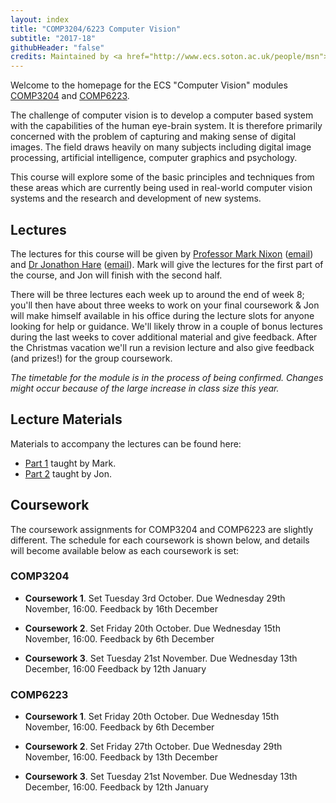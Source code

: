 ```yaml
---
layout: index
title: "COMP3204/6223 Computer Vision"
subtitle: "2017-18"
githubHeader: "false"
credits: Maintained by <a href="http://www.ecs.soton.ac.uk/people/msn">Professor Mark Nixon</a> and <a href="http://www.ecs.soton.ac.uk/people/jsh2">Dr Jonathon Hare</a>.
---
```


Welcome to the homepage for the ECS "Computer Vision" modules [COMP3204](https://secure.ecs.soton.ac.uk/module/COMP3204) and [COMP6223](https://secure.ecs.soton.ac.uk/module/COMP6223).

The challenge of computer vision is to develop a computer based system with the capabilities of the human eye-brain system. It is therefore primarily concerned with the problem of capturing and making sense of digital images. The field draws heavily on many subjects including digital image processing, artificial intelligence, computer graphics and psychology.

This course will explore some of the basic principles and techniques from these areas which are currently being used in real-world computer vision systems and the research and development of new systems.

## Lectures
The lectures for this course will be given by [Professor Mark Nixon](http://www.ecs.soton.ac.uk/people/msn) ([email](mailto:msn@ecs.soton.ac.uk)) and <a href="http://www.ecs.soton.ac.uk/people/jsh2">Dr Jonathon Hare</a> ([email](mailto:jsh2@ecs.soton.ac.uk)). Mark will give the lectures for the first part of the course, and Jon will finish with the second half. 

There will be three lectures each week up to around the end of week 8; you'll then have about three weeks to work on your final coursework & Jon will make himself available in his office during the lecture slots for anyone looking for help or guidance. We'll likely throw in a couple of bonus lectures during the last weeks to cover additional material and give feedback. After the Christmas vacation we'll run a revision lecture and also give feedback (and prizes!) for the group coursework. 

_The timetable for the module is in the process of being confirmed. Changes might occur because of the large increase in class size this year._

<!---
The lecture slots are as follows:
Day       | Time | Room   
----------|------|-----------------------
Mondays   | 5PM  | 54/5025 (Maths 5B)
Tuesdays  | 5PM  | 35/1001 (David Kiddle/"Old Zepler")
Thursdays | 10AM | 58/1009 (Murray L/R D)
-->


## Lecture Materials
Materials to accompany the lectures can be found here:

* [Part 1](part1.html) taught by Mark.
* [Part 2](part2.html) taught by Jon.

## Coursework
The coursework assignments for COMP3204 and COMP6223 are slightly different. The schedule for each coursework is shown below, and details will become available below as each coursework is set:

### COMP3204

* **Coursework 1**. Set Tuesday 3rd October. Due Wednesday 29th November, 16:00. Feedback by 16th December <!--- : [Specification](cw/coursework1.html) : [Handin Link](https://handin.ecs.soton.ac.uk/handin/1718/COMP3204/1/) : [FAQ](cw/coursework1-faq.html) -->

* **Coursework 2**. Set Friday 20th October. Due Wednesday 15th November, 16:00. Feedback by 6th December <!--- : [Specification](cw/coursework2.html) : [Handin Link](https://handin.ecs.soton.ac.uk/handin/1617/COMP3204/2/) -->

* **Coursework 3**. Set Tuesday 21st November. Due Wednesday 13th December, 16:00 Feedback by 12th January <!--- : [Specification](cw/coursework3.html) : [Handin Link](https://handin.ecs.soton.ac.uk/handin/1617/COMP3204/3/) -->

### COMP6223

* **Coursework 1**. Set Friday 20th October. Due Wednesday 15th November, 16:00. Feedback by 6th December <!--- : [Specification](cw/c6223_coursework1.html) : [Handin Link](https://handin.ecs.soton.ac.uk/handin/1617/COMP6223/1/) -->

* **Coursework 2**. Set Friday 27th October. Due Wednesday 29th November, 16:00. Feedback by 13th December <!--- : [Specification](cw/c6223_coursework2.html) : [Handin Link](https://handin.ecs.soton.ac.uk/handin/1617/COMP6223/2/) -->

* **Coursework 3**. Set Tuesday 21st November. Due Wednesday 13th December, 16:00. Feedback by 12th January <!--- : [Specification](cw/c6223_coursework3.html) : [Handin Link](https://handin.ecs.soton.ac.uk/handin/1617/COMP6223/3/) -->



